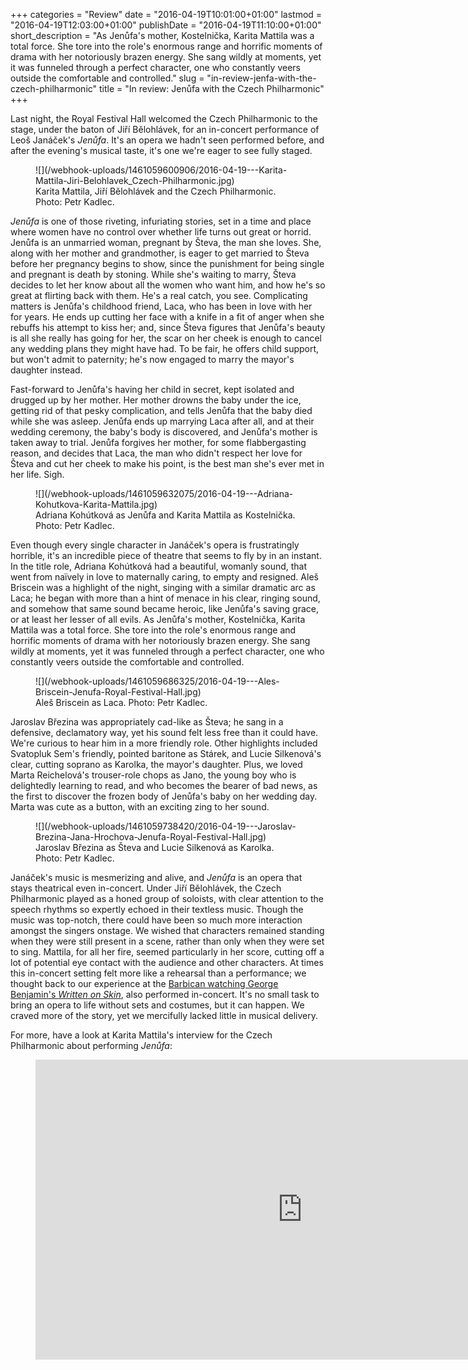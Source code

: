 +++
categories = "Review"
date = "2016-04-19T10:01:00+01:00"
lastmod = "2016-04-19T12:03:00+01:00"
publishDate = "2016-04-19T11:10:00+01:00"
short_description = "As Jenůfa's mother, Kostelnička, Karita Mattila was a total force. She tore into the role's enormous range and horrific moments of drama with her notoriously brazen energy. She sang wildly at moments, yet it was funneled through a perfect character, one who constantly veers outside the comfortable and controlled."
slug = "in-review-jenfa-with-the-czech-philharmonic"
title = "In review: Jenůfa with the Czech Philharmonic"
+++

Last night, the Royal Festival Hall welcomed the Czech Philharmonic to the stage, under the baton of Jiří Bělohlávek, for an in-concert performance of Leoš Janáček's *Jenůfa*. It's an opera we hadn't seen performed before, and after the evening's musical taste, it's one we're eager to see fully staged.

<figure data-type="image">
![](/webhook-uploads/1461059600906/2016-04-19---Karita-Mattila-Jiri-Belohlavek_Czech-Philharmonic.jpg)<figcaption>Karita Mattila, Jiří Bělohlávek and the Czech Philharmonic. Photo: Petr Kadlec.</figcaption>
</figure>

*Jenůfa* is one of those riveting, infuriating stories, set in a time and place where women have no control over whether life turns out great or horrid. Jenůfa is an unmarried woman, pregnant by Števa, the man she loves. She, along with her mother and grandmother, is eager to get married to Števa before her pregnancy begins to show, since the punishment for being single and pregnant is death by stoning. While she's waiting to marry, Števa decides to let her know about all the women who want him, and how he's so great at flirting back with them. He's a real catch, you see. Complicating matters is Jenůfa's childhood friend, Laca, who has been in love with her for years. He ends up cutting her face with a knife in a fit of anger when she rebuffs his attempt to kiss her; and, since Števa figures that Jenůfa's beauty is all she really has going for her, the scar on her cheek is enough to cancel any wedding plans they might have had. To be fair, he offers child support, but won't admit to paternity; he's now engaged to marry the mayor's daughter instead.

Fast-forward to Jenůfa's having her child in secret, kept isolated and drugged up by her mother. Her mother drowns the baby under the ice, getting rid of that pesky complication, and tells Jenůfa that the baby died while she was asleep. Jenůfa ends up marrying Laca after all, and at their wedding ceremony, the baby's body is discovered, and Jenůfa's mother is taken away to trial. Jenůfa forgives her mother, for some flabbergasting reason, and decides that Laca, the man who didn't respect her love for Števa and cut her cheek to make his point, is the best man she's ever met in her life. Sigh.

<figure data-type="image">
![](/webhook-uploads/1461059632075/2016-04-19---Adriana-Kohutkova-Karita-Mattila.jpg)<figcaption>Adriana Kohútková as Jenůfa and Karita Mattila as Kostelnička. Photo: Petr Kadlec.</figcaption>
</figure>

Even though every single character in Janáček's opera is frustratingly horrible, it's an incredible piece of theatre that seems to fly by in an instant. In the title role, Adriana Kohútková had a beautiful, womanly sound, that went from naïvely in love to maternally caring, to empty and resigned. Aleš Briscein was a highlight of the night, singing with a similar dramatic arc as Laca; he began with more than a hint of menace in his clear, ringing sound, and somehow that same sound became heroic, like Jenůfa's saving grace, or at least her lesser of all evils. As Jenůfa's mother, Kostelnička, Karita Mattila was a total force. She tore into the role's enormous range and horrific moments of drama with her notoriously brazen energy. She sang wildly at moments, yet it was funneled through a perfect character, one who constantly veers outside the comfortable and controlled.

<figure data-type="image">
![](/webhook-uploads/1461059686325/2016-04-19---Ales-Briscein-Jenufa-Royal-Festival-Hall.jpg)<figcaption>Aleš Briscein as Laca. Photo: Petr Kadlec.</figcaption>
</figure>

Jaroslav Březina was appropriately cad-like as Števa; he sang in a defensive, declamatory way, yet his sound felt less free than it could have. We're curious to hear him in a more friendly role. Other highlights included Svatopluk Sem's friendly, pointed baritone as Stárek, and Lucie Silkenová's clear, cutting soprano as Karolka, the mayor's daughter. Plus, we loved Marta Reichelová's trouser-role chops as Jano, the young boy who is delightedly learning to read, and who becomes the bearer of bad news, as the first to discover the frozen body of Jenůfa's baby on her wedding day. Marta was cute as a button, with an exciting zing to her sound.

<figure data-type="image">
![](/webhook-uploads/1461059738420/2016-04-19---Jaroslav-Brezina-Jana-Hrochova-Jenufa-Royal-Festival-Hall.jpg)<figcaption>Jaroslav Březina as Števa and Lucie Silkenová as Karolka. Photo: Petr Kadlec.</figcaption>
</figure>

Janáček's music is mesmerizing and alive, and *Jenůfa* is an opera that stays theatrical even in-concert. Under Jiří Bělohlávek, the Czech Philharmonic played as a honed group of soloists, with clear attention to the speech rhythms so expertly echoed in their textless music. Though the music was top-notch, there could have been so much more interaction amongst the singers onstage. We wished that characters remained standing when they were still present in a scene, rather than only when they were set to sing. Mattila, for all her fire, seemed particularly in her score, cutting off a lot of potential eye contact with the audience and other characters. At times this in-concert setting felt more like a rehearsal than a performance; we thought back to our experience at the [Barbican watching George Benjamin's *Written on Skin*](/still-stunning-written-on-skin/), also performed in-concert. It's no small task to bring an opera to life without sets and costumes, but it can happen. We craved more of the story, yet we mercifully lacked little in musical delivery.

For more, have a look at Karita Mattila's interview for the Czech Philharmonic about performing *Jenůfa*:

<figure data-type="video">
<iframe width="854" height="480" src="https://www.youtube.com/embed/zsDIR9VQGHs" frameborder="0" allowfullscreen></iframe>
</figure>
